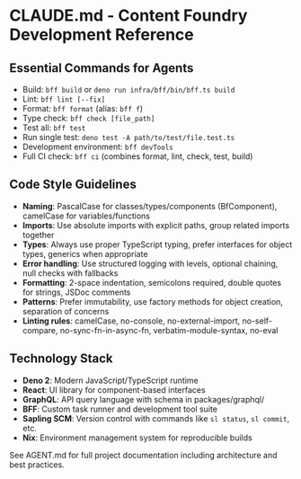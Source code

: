 # CLAUDE.md - Content Foundry Development Reference

## Essential Commands for Agents
- Build: `bff build` or `deno run infra/bff/bin/bff.ts build`
- Lint: `bff lint [--fix]`
- Format: `bff format` (alias: `bff f`)
- Type check: `bff check [file_path]`
- Test all: `bff test`
- Run single test: `deno test -A path/to/test/file.test.ts`
- Development environment: `bff devTools`
- Full CI check: `bff ci` (combines format, lint, check, test, build)

## Code Style Guidelines
- **Naming**: PascalCase for classes/types/components (BfComponent), camelCase for variables/functions
- **Imports**: Use absolute imports with explicit paths, group related imports together
- **Types**: Always use proper TypeScript typing, prefer interfaces for object types, generics when appropriate
- **Error handling**: Use structured logging with levels, optional chaining, null checks with fallbacks
- **Formatting**: 2-space indentation, semicolons required, double quotes for strings, JSDoc comments
- **Patterns**: Prefer immutability, use factory methods for object creation, separation of concerns
- **Linting rules**: camelCase, no-console, no-external-import, no-self-compare, no-sync-fn-in-async-fn, verbatim-module-syntax, no-eval

## Technology Stack
- **Deno 2**: Modern JavaScript/TypeScript runtime
- **React**: UI library for component-based interfaces
- **GraphQL**: API query language with schema in packages/graphql/
- **BFF**: Custom task runner and development tool suite
- **Sapling SCM**: Version control with commands like `sl status`, `sl commit`, etc.
- **Nix**: Environment management system for reproducible builds

See AGENT.md for full project documentation including architecture and best practices.